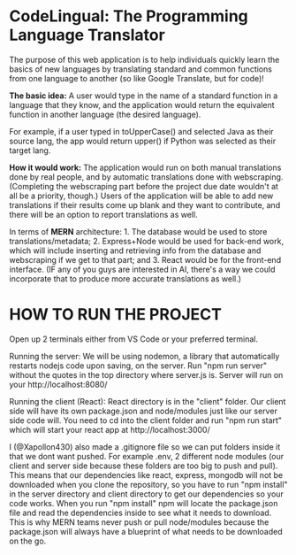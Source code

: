 # CodeLingual: The Programming Language Translator

The purpose of this web application is to help individuals quickly learn the basics of new languages by translating standard and common functions from one language to another (so like Google Translate, but for code)!

<b>The basic idea:</b> A user would type in the name of a standard function in a language that they know, and the application would return the equivalent function in another language (the desired language).

For example, if a user typed in toUpperCase() and selected Java as their source lang, the app would return upper() if Python was selected as their target lang.

<b>How it would work:</b> The application would run on both manual translations done by real people, and by automatic translations done with webscraping. (Completing the webscraping part before the project due date wouldn't at all be a priority, though.) Users of the application will be able to add new translations if their results come up blank and they want to contribute, and there will be an option to report translations as well.

In terms of <b>MERN</b> architecture: 1. The database would be used to store translations/metadata; 2. Express+Node would be used for back-end work, which will include inserting and retrieving info from the database and webscraping if we get to that part; and 3. React would be for the front-end interface. (IF any of you guys are interested in AI, there's a way we could incorporate that to produce more accurate translations as well.)

<h1>HOW TO RUN THE PROJECT</h1>
Open up 2 terminals either from VS Code or your preferred terminal.

Running the server: We will be using nodemon, a library that automatically restarts nodejs code upon saving, on the server.
Run "npm run server" without the quotes in the top directory where server.js is. Server will run on your http://localhost:8080/

Running the client (React): React directory is in the "client" folder. Our client side will have its own package.json and node/modules just like our server side code will. You need to cd into the client folder and run "npm run start" which will start your react app at http://localhost:3000/

I (@Xapollon430) also made a .gitignore file so we can put folders inside it that we dont want pushed. For example .env, 2 different node modules (our client and server side because these folders are too big to push and pull). This means that our dependencies like react, express, mongodb will not be downloaded when you clone the repository, so you have to run "npm install" in the server directory and client directory to get our dependencies so your code works.
When you run "npm install" npm will locate the package.json file and read the dependencies inside to see what it needs to download. This is why MERN teams never push or pull node/modules because the package.json will always have a blueprint of what needs to be downloaded on the go.
